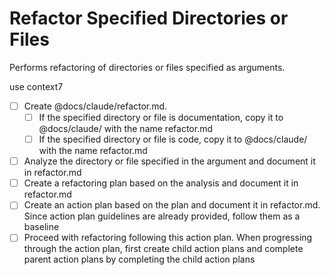 # Refactor Specified Directories or Files

Performs refactoring of directories or files specified as arguments.

use context7

- [ ] Create @docs/claude/refactor<timestamp>.md.
  - [ ] If the specified directory or file is documentation, copy it to @docs/claude/ with the name refactor<timestamp>.md
  - [ ] If the specified directory or file is code, copy it to @docs/claude/ with the name refactor<timestamp>.md
- [ ] Analyze the directory or file specified in the argument and document it in refactor<timestamp>.md
- [ ] Create a refactoring plan based on the analysis and document it in refactor<timestamp>.md
- [ ] Create an action plan based on the plan and document it in refactor<timestamp>.md. Since action plan guidelines are already provided, follow them as a baseline
- [ ] Proceed with refactoring following this action plan. When progressing through the action plan, first create child action plans and complete parent action plans by completing the child action plans
